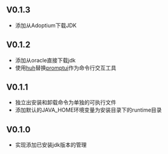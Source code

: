 ## V0.1.3

- 添加从Adoptium下载JDK

## V0.1.2

- 添加从oracle直接下载jdk
- 使用[huh](https://github.com/charmbracelet/huh)替换[promptui](https://github.com/manifoldco/promptui)作为命令行交互工具

## V0.1.1

- 独立出安装和卸载命令为单独的可执行文件
- 添加默认的JAVA_HOME环境变量为安装目录下的runtime目录

## V0.1.0

- 实现添加已安装jdk版本的管理
